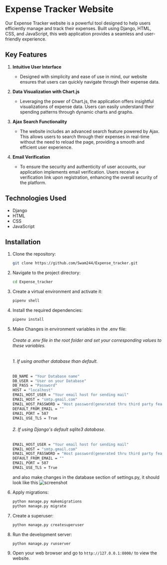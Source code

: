 # Expense Tracker Website

Our Expense Tracker website is a powerful tool designed to help users efficiently manage and track their expenses. Built using Django, HTML, CSS, and JavaScript, this web application provides a seamless and user-friendly experience.

## Key Features

1. **Intuitive User Interface**
   - Designed with simplicity and ease of use in mind, our website ensures that users can quickly navigate through their expense data.

2. **Data Visualization with Chart.js**
   - Leveraging the power of Chart.js, the application offers insightful visualizations of expense data. Users can easily understand their spending patterns through dynamic charts and graphs.

3. **Ajax Search Functionality**
   - The website includes an advanced search feature powered by Ajax. This allows users to search through their expenses in real-time without the need to reload the page, providing a smooth and efficient user experience.

4. **Email Verification**
   - To ensure the security and authenticity of user accounts, our application implements email verification. Users receive a verification link upon registration, enhancing the overall security of the platform.

## Technologies Used

- Django
- HTML
- CSS
- JavaScript

## Installation

1. Clone the repository:
    ```bash
    git clone https://github.com/Swam244/Expense_tracker.git
    ```

2. Navigate to the project directory:
    ```bash
    cd Expense_tracker
    ```

3. Create a virtual environment and activate it:
    ```bash
    pipenv shell
    ```

4. Install the required dependencies:
    ```bash
    pipenv install
    ```
7. Make Changes in environment variables in the .env file:
    ###### Create a .env file in the root folder and set your corresponding values to these variables.
    ####
    ###### 1. If using another database than default.
    ```bash
    DB_NAME = "Your Database name"
    DB_USER = "User on your Database"
    DB_PASS = "Password"
    HOST = "localhost"
    EMAIL_HOST_USER = "Your email host for sending mail"
    EMAIL_HOST = "smtp.gmail.com"
    EMAIL_HOST_PASSWORD = "Host password(generated thru third party feature of google mail)"
    DEFAULT_FROM_EMAIL = ""
    EMAIL_PORT = 587
    EMAIL_USE_TLS = True
    ```
    ####
    ###### 2. If using Django's default sqlite3 database.
    ```bash
    EMAIL_HOST_USER = "Your email host for sending mail"
    EMAIL_HOST = "smtp.gmail.com"
    EMAIL_HOST_PASSWORD = "Host password(generated thru third party feature of google mail)"
    DEFAULT_FROM_EMAIL = ""
    EMAIL_PORT = 587
    EMAIL_USE_TLS = True
    ```
    and also make changes in the database section of settings.py, it should look like this
    ![screenshot](img/screenshot.png)
    

5. Apply migrations:
    ```bash
    python manage.py makemigrations
    python manage.py migrate
    ```

6. Create a superuser:
    ```bash
    python manage.py createsuperuser
    ```
8. Run the development server:
    ```bash
    python manage.py runserver
    ```

9. Open your web browser and go to `http://127.0.0.1:8000/` to view the website.






